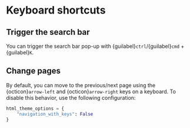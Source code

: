 # Keyboard shortcuts

## Trigger the search bar

You can trigger the search bar pop-up with {guilabel}`ctrl`/{guilabel}`cmd` + {guilabel}`K`.

## Change pages

By default, you can move to the previous/next page using the {octicon}`arrow-left` and {octicon}`arrow-right` keys on a keyboard.
To disable this behavior, use the following configuration:

```py
html_theme_options = {
    "navigation_with_keys": False
}
```
